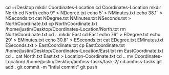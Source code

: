 cd ~/Desktop
mkdir Coordinates-Location
cd Coordinates-Location
mkdir North 
cd North
echo 9° > NDegree.txt
echo 5’ > NMinutes.txt
echo 38.1″ > NSeconds.txt
cat NDegree.txt NMinutes.txt NSeconds.txt > NorthCoordinate.txt
cp NorthCoordinate.txt /home/justin/Desktop/Coordinates-Location/North.txt
rm NorthCoordinate.txt
cd ..
mkdir East
cd East
echo 76° > EDegree.txt
echo 29' > EMinutes.txt
echo 30.8" > ESeconds.txt
cat EDegree.txt EMinutes.txt ESeconds.txt > EastCoordinate.txt
cp EastCoordinate.txt /home/justin/Desktop/Coordinates-Location/East.txt
rm EastCoordinate.txt
cd ..
cat North.txt East.txt > Location-Coordinate.txt
cd ..
mv Coordinates-Location/ /home/justin/Desktop/amfoss-tasks/task-2/
cd amfoss-tasks
git add .
git commit -m "Intial commit"
git push
